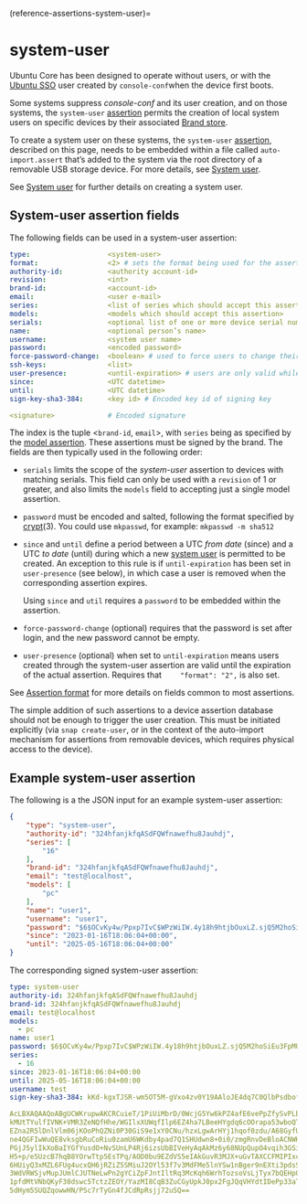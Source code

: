 (reference-assertions-system-user)=
# system-user

Ubuntu Core has been designed to operate without users, or with the [Ubuntu SSO](https://login.ubuntu.com/) user created by `console-conf`when the device first boots.

Some systems suppress _console-conf_ and its user creation, and on those systems, the `system-user` [assertion](/reference/assertions/index) permits the creation of local system users on specific devices by their associated [Brand store](/explanation/stores/dedicated-snap-store).

To create a system user on these systems,  the `system-user` [assertion](/reference/assertions/index), described on this page, needs to be embedded within a file called `auto-import.assert` that’s added to the system via the root directory of a removable USB storage device. For more details, see [System user](/how-to-guides/manage-ubuntu-core/add-a-system-user).

See [System user](/how-to-guides/manage-ubuntu-core/add-a-system-user) for further details on creating a system user.

## System-user assertion fields

The following fields can be used in a system-user assertion:

```yaml
type:                   <system-user>
format:                 <2> # sets the format being used for the assertion
authority-id:           <authority account-id>
revision:               <int>
brand-id:               <account-id>
email:                  <user e-mail>
series:                 <list of series which should accept this assertion>
models:                 <models which should accept this assertion>
serials:                <optional list of one or more device serial numbers>
name:                   <optional person’s name>
username:               <system user name>
password:               <encoded password>
force-password-change:  <boolean> # used to force users to change their password after login. Password cannot be empty
ssh-keys:               <list>
user-presence:          <until-expiration> # users are only valid while the assertion is valid>
since:                  <UTC datetime>
until:                  <UTC datetime>
sign-key-sha3-384:      <key id> # Encoded key id of signing key

<signature>             # Encoded signature
```

The index is the tuple \<`brand-id`, `email`\>, with `series` being as specified by the [model assertion](/reference/assertions/model). These assertions must be signed by the brand. The fields are then typically used in the following order:

- `serials` limits the scope of the _system-user_ assertion to devices with matching serials. This field can only be used with a `revision` of 1 or greater, and also limits the `models` field to accepting just a single model assertion. 

- `password` must be encoded and salted, following the format specified by [crypt](http://manpages.ubuntu.com/manpages/bionic/en/man1/crypt.1.html)(3). You could use `mkpasswd`, for example: `mkpasswd -m sha512`

- `since` and `until` define a period between a UTC _from date_ (since) and a UTC _to date_ (until) during which a new [system user](/how-to-guides/manage-ubuntu-core/add-a-system-user) is permitted to be created. An exception to this rule is if `until-expiration` has been set in `user-presence` (see below), in which case a user is removed when the corresponding assertion expires.

   Using `since` and `util` requires a `password` to be embedded within the assertion.

- `force-password-change` (optional) requires that the password is set after login, and the new password cannot be empty.

- `user-presence` (optional) when set to `until-expiration` means users created through the system-user assertion are valid until the expiration of the actual assertion. Requires that `    "format": "2",` is also set.

See [Assertion format](/reference/assertions/index.md#assertion-format) for more details on fields common to most assertions.

The simple addition of such assertions to a device assertion database should not be enough to trigger the user creation. This must be initiated explicitly (via `snap create-user`, or in the context of the auto-import mechanism for assertions from removable devices, which requires physical access to the device).

## Example system-user assertion

The following is a the JSON input for an example system-user assertion:

```json
{
    "type": "system-user",
    "authority-id": "324hfanjkfqASdFQWfnawefhu8Jauhdj",
    "series": [
        "16"
    ],
    "brand-id": "324hfanjkfqASdFQWfnawefhu8Jauhdj",
    "email": "test@localhost",
    "models": [
        "pc"
    ],
    "name": "user1",
    "username": "user1",
    "password": "$6$OCvKy4w/Ppxp7IvC$WPzWiIW.4y18h9htjbOuxLZ.sjQ5M2hoSiEu3FpMU0PMdHQuQdBOqvk8p6DMdS/R/nU/rXidClD23CbSkSgp30",
    "since": "2023-01-16T18:06:04+00:00",
    "until": "2025-05-16T18:06:04+00:00"
}
```

The corresponding signed system-user assertion:

```yaml
type: system-user
authority-id: 324hfanjkfqASdFQWfnawefhu8Jauhdj
brand-id: 324hfanjkfqASdFQWfnawefhu8Jauhdj
email: test@localhost
models:
  - pc
name: user1
password: $6$OCvKy4w/Ppxp7IvC$WPzWiIW.4y18h9htjbOuxLZ.sjQ5M2hoSiEu3FpMU0PMdHQuQdBOqvk8p6DMdS/R/nU/rXidClD23CbSkSgp30
series:
  - 16
since: 2023-01-16T18:06:04+00:00
until: 2025-05-16T18:06:04+00:00
username: test
sign-key-sha3-384: kKd-kgxTJSR-wm5OT5M-gVxo4zv0Y19AAloJE4dq7C0QlbPsdbof0G5g0lCpg0J_

AcLBXAQAAQoABgUCWKrupwAKCRCuieT/1PiUiMbrD/0WcjG5Yw6kPZ4afE6vePpZfySvPLbguna+
kMUtTYulfIVNK+VMR3ZeNQfHhe/WGIlxXUWqfIlp6EZ4ha7LBeeHYgdq6cOOrapa53wboQTOTCDp
EZna2R5lDnlVlm06jKOoPhQZNi0P30GiS9e1xY0CNu/hzxLgwArHYj1hqof0zdu/A68GyfU9AWRe
ne4QGFIwWuQE8vksgbRuCoRiu0zamU6WKdby4pad7Q1SHUdwn8+0i0/zmgRnvDeBloACNWHRYFy3
PGjJ5ylIkXoBaIYGfYusdO+NvSUnLP4Rj6izsUbBIVeHyAqAkMz6y68NUpQupO4vqih3GSi1pqoj
H5+p/e5UzcB7hqB8YOrwTtp5EsTPq/AOD0bu9EZdVS5eIAkGuvR3MJX+uGvTAXCCFMIPIxcNTPwp
6HUiyQ3xMZL6FUg4ucxQH6jRZiZ5SMiuJ2OYl53f7v3MdFMe5lnYSw1nBger9nEXti3pdsS9Czpk
3WdVRWSjvMupJUmlCJUTNeLwPn2gYCiZpFJntIltRq3McKqh6WrhTozsoVsLjTyx7bQEHp00QycJ
1pfdMtVNbQKyF30dswc5TctzZEOY/YazMI8CqB3ZuCGyUpkJ0px2FgJQqVHYdtIDePp33aTy170A
5dHym5SUQZqowwHN/PSc7rTyGn4fJCdRpRsjj72uSQ==
```

